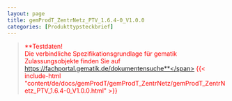 ```yaml
---
layout: page
title: gemProdT_ZentrNetz_PTV_1.6.4-0_V1.0.0
categories: [Produkttypsteckbrief]
---
```

> <span style="color:red">**Testdaten!<br>Die verbindliche Spezifikationsgrundlage für gematik Zulassungsobjekte finden Sie auf https://fachportal.gematik.de/dokumentensuche**</span>
{{< include-html "content/de/docs/gemProdT/gemProdT_ZentrNetz/gemProdT_ZentrNetz_PTV_1.6.4-0_V1.0.0.html" >}}
